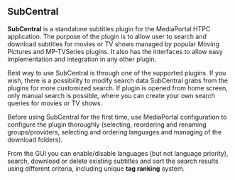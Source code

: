 ## SubCentral

**SubCentral** is a standalone subtitles plugin for the MediaPortal HTPC application. The purpose of the plugin is to allow user to search and download subtitles for movies or TV shows managed by popular Moving Pictures and MP-TVSeries plugins. It also has the interfaces to allow easy implementation and integration in any other plugin.

Best way to use SubCentral is through one of the supported plugins. If you wish, there is a possibility to modify search data SubCentral grabs from the plugins for more customized search. If plugin is opened from home screen, only manual search is possible, where you can create your own search queries for movies or TV shows.

Before using SubCentral for the first time, use MediaPortal configuration to configure the plugin thoroughly (selecting, reordering and renaming groups/providers, selecting and ordering languages and managing of the download folders).

From the GUI you can enable/disable languages (but not language priority), search, download or delete existing subtitles and sort the search results using different criteria, including unique **tag ranking** system.
